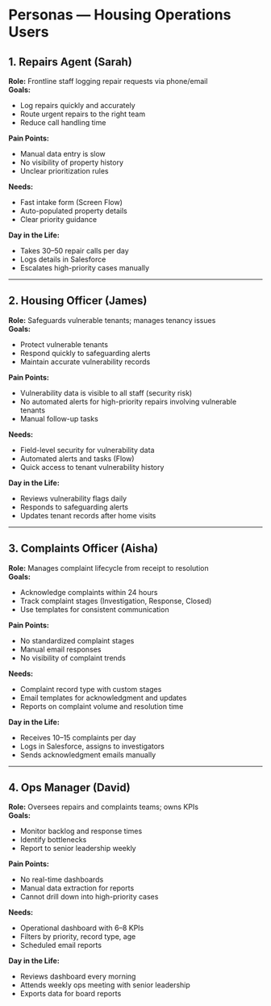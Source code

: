 # Personas — Housing Operations Users

## 1. Repairs Agent (Sarah)
**Role:** Frontline staff logging repair requests via phone/email  
**Goals:**
- Log repairs quickly and accurately
- Route urgent repairs to the right team
- Reduce call handling time

**Pain Points:**
- Manual data entry is slow
- No visibility of property history
- Unclear prioritization rules

**Needs:**
- Fast intake form (Screen Flow)
- Auto-populated property details
- Clear priority guidance

**Day in the Life:**
- Takes 30–50 repair calls per day
- Logs details in Salesforce
- Escalates high-priority cases manually
---

## 2. Housing Officer (James)
**Role:** Safeguards vulnerable tenants; manages tenancy issues  
**Goals:**
- Protect vulnerable tenants
- Respond quickly to safeguarding alerts
- Maintain accurate vulnerability records

**Pain Points:**
- Vulnerability data is visible to all staff (security risk)
- No automated alerts for high-priority repairs involving vulnerable tenants
- Manual follow-up tasks

**Needs:**
- Field-level security for vulnerability data
- Automated alerts and tasks (Flow)
- Quick access to tenant vulnerability history

**Day in the Life:**
- Reviews vulnerability flags daily
- Responds to safeguarding alerts
- Updates tenant records after home visits

---

## 3. Complaints Officer (Aisha)
**Role:** Manages complaint lifecycle from receipt to resolution  
**Goals:**
- Acknowledge complaints within 24 hours
- Track complaint stages (Investigation, Response, Closed)
- Use templates for consistent communication

**Pain Points:**
- No standardized complaint stages
- Manual email responses
- No visibility of complaint trends

**Needs:**
- Complaint record type with custom stages
- Email templates for acknowledgment and updates
- Reports on complaint volume and resolution time

**Day in the Life:**
- Receives 10–15 complaints per day
- Logs in Salesforce, assigns to investigators
- Sends acknowledgment emails manually

---

## 4. Ops Manager (David)
**Role:** Oversees repairs and complaints teams; owns KPIs  
**Goals:**
- Monitor backlog and response times
- Identify bottlenecks
- Report to senior leadership weekly

**Pain Points:**
- No real-time dashboards
- Manual data extraction for reports
- Cannot drill down into high-priority cases

**Needs:**
- Operational dashboard with 6–8 KPIs
- Filters by priority, record type, age
- Scheduled email reports

**Day in the Life:**
- Reviews dashboard every morning
- Attends weekly ops meeting with senior leadership
- Exports data for board reports
